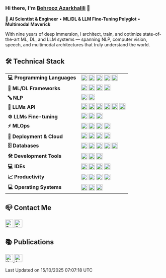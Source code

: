 ### Hi there, I'm [Behrooz Azarkhalili](https://twitter.com/Azarkhalili) 👋

🔬 **AI Scientist & Engineer** • **ML/DL & LLM Fine-Tuning Polyglot** • **Multimodal Maverick**

With nine years of deep immersion, I architect, train, and optimize state-of-the-art ML, DL, and LLM systems — spanning NLP, computer vision, speech, and multimodal architectures that truly understand the world.

<!---
## ⚙️ Core Expertise

### 🧠 LLM Fine-Tuning
- **Parameter-Efficient Techniques:** Implement LoRA, QLoRA, Prefix-Tuning, and Adapter-Tuning using Hugging Face PEFT library to inject lightweight adapters into frozen transformers, cutting memory & parameters by orders of magnitude while maintaining full-scale performance
- **Quantization & Optimization:** Leverage bitsandbytes + 8-bit/4-bit quantization for efficient training and QLoRA benefits on consumer hardware
- **Advanced Training:** Use TRL and Unsloth for instruction-tuning and RLHF workflows, including DPO, GRPO, PPO, and others

### 🔬 Multimodal / Classic ML & DL
- **Neural Architectures:** Build custom transformers, CNNs, and RNNs across text, vision, and audio modalities
- **Research & Development:** Contribute to research & deployment projects at UC Berkeley, Georgia Tech, LAVIVO, and AI VIVO

### 🔄 Full ML Lifecycle
- **End-to-End Pipelines:** Data ingestion → experimentation (MLflow, W&B) → scalable inference (AWS SageMaker, Gradio, Streamlit)

-->
## 🛠️ Technical Stack

<table>
<tr>
<td><strong>💻 Programming Languages</strong></td>
<td>
  <img src="https://img.shields.io/badge/Python-282C34?logo=Python&logoColor=2BA1B9" alt="Python" height="20" />
  <img src="https://img.shields.io/badge/R-282C34?logo=R&logoColor=6F9BBC" alt="R" height="20" />
  <img src="https://img.shields.io/badge/Scala-282C34?logo=Scala&logoColor=DC322F" alt="Scala" height="20" />
  <img src="https://img.shields.io/badge/MATLAB-282C34?logo=mathworks&logoColor=F78F10" alt="MATLAB" height="20" />
  <img src="https://img.shields.io/badge/Octave-282C34?logo=octave" alt="Octave" height="20" />
</td>
</tr>
<tr>
<td><strong>🤖 ML/DL Frameworks</strong></td>
<td>
  <img src="https://img.shields.io/badge/TensorFlow-282C34?logo=tensorflow" alt="TensorFlow" height="20" />
  <img src="https://img.shields.io/badge/PyTorch-282C34?logo=pytorch" alt="PyTorch" height="20" />
  <!-- <img src="https://img.shields.io/badge/JAX-282C34?style=flat" alt="JAX" height="20" /> -->
  <img src="https://img.shields.io/badge/Keras-282C34?logo=keras&logoColor=D00000" alt="Keras" height="20" />
  <img src="https://img.shields.io/badge/Scikit_Learn-282C34?logo=scikit-learn" alt="Scikit Learn" height="20" />
</td>
</tr>
<tr>
<td><strong>🔤 NLP</strong></td>
<td>
  <img src="https://img.shields.io/badge/🤗_Transformers-282C34?logoColor=white" alt="Transformers" height="20" />
  <img src="https://img.shields.io/badge/spaCy-282C34?logo=spacy&logoColor=09A3D5" alt="spaCy" height="20" />
</td>
</tr>
<tr>
<td><strong>🧠 LLMs API</strong></td>
<td>
  <img src="https://img.shields.io/badge/Claude-282C34?logo=claude" alt="Claude" height="20" />
  <img src="https://img.shields.io/badge/OpenAI-282C34?logo=openai" alt="OpenAI" height="20" />
  <img src="https://custom-icon-badges.demolab.com/badge/Deepseek-282C34?logo=deepseek" alt="Deepseek" height="20" />
  <img src="https://img.shields.io/badge/Gemini-282C34?logo=googlegemini&logoColor=008ECC" alt="Gemini" height="20" />
  <img src="https://img.shields.io/badge/🦜🔗_LangChain-282C34?logoColor=white" alt="LangChain" height="20" />
  <img src="https://img.shields.io/badge/Ollama-282C34?logo=ollama" alt="Ollama" height="20" />
</td>
</tr>
<tr>
<td><strong>⚙️ LLMs Fine-tuning</strong></td>
<td>
  <img src="https://img.shields.io/badge/🤗_TRL-282C34?logoColor=white" alt="TRL" height="20" />
  <img src="https://img.shields.io/badge/🤗_PEFT-282C34?logoColor=white" alt="PEFT" height="20" />
  <img src="https://img.shields.io/badge/🦥_Unsloth-282C34?logoColor=white" alt="Unsloth" height="20" />
</td>
</tr>
<tr>
<td><strong>⚡ MLOps</strong></td>
<td>
  <img src="https://img.shields.io/badge/MLflow-282C34?logo=mlflow&logoColor=0194E2" alt="MLflow" height="20" />
  <img src="https://img.shields.io/badge/Weights_&_Biases-282C34?logo=weightsandbiases&logoColor=FFBE00" alt="W&B" height="20" />
  <img src="https://img.shields.io/badge/Apache_Spark-282C34?logo=apache-spark" alt="Apache Spark" height="20" />
  <img src="https://img.shields.io/badge/Apache_Airflow-282C34?logo=apache-airflow&logoColor=AFCB1E" alt="Apache Airflow" height="20" />
</td>
</tr>
<tr>
<td><strong>🚀 Deployment & Cloud</strong></td>
<td>
  <img src="https://custom-icon-badges.demolab.com/badge/AWS-282C34.svg?logo=aws&logoColor=FF9900" alt="AWS" height="20" />
  <img src="https://img.shields.io/badge/Gradio-282C34?logo=gradio&logoColor=FF7C00" alt="Gradio" height="20" />
  <img src="https://img.shields.io/badge/Streamlit-282C34?logo=streamlit" alt="Streamlit" height="20" />
  <img src="https://img.shields.io/badge/Heroku-282C34?logo=heroku&logoColor=A3AAEB" alt="Heroku" height="20" />
</td>
</tr>
<tr>
<td><strong>🗄️ Databases</strong></td>
<td>
  <img src="https://img.shields.io/badge/MongoDB-282C34?logo=mongodb" alt="MongoDB" height="20" />
  <img src="https://img.shields.io/badge/SQLite-282C34?logo=sqlite&logoColor=64AEDC" alt="SQLite" height="20" />
  <img src="https://img.shields.io/badge/PostgreSQL-282C34?logo=postgresql&logoColor=64AEDC" alt="PostgreSQL" height="20" />
  <img src="https://img.shields.io/badge/Weaviate-282C34?style=flat" alt="Weaviate" height="20" />
  <img src="https://img.shields.io/badge/Qdrant-282C34?style=flat" alt="Qdrant" height="20" />
</td>
</tr>
<tr>
<td><strong>🛠️ Development Tools</strong></td>
<td>
  <img src="https://img.shields.io/badge/Git-282C34?logo=git" alt="Git" height="20" />
  <img src="https://img.shields.io/badge/GitHub-282C34?logo=github" alt="GitHub" height="20" />
  <img src="https://img.shields.io/badge/GitLab-282C34?logo=gitlab" alt="GitLab" height="20" />
</td>
</tr>
<tr>
<td><strong>💻 IDEs</strong></td>
<td>
  <img src="https://custom-icon-badges.demolab.com/badge/Visual%20Studio%20Code-282C34.svg?logo=vsc&logoColor=007ACC" alt="VS Code" height="20" />
  <img src="https://img.shields.io/badge/PyCharm-282C34?logo=pycharm" alt="PyCharm" height="20" />
  <!-- <img src="https://img.shields.io/badge/IntelliJ_IDEA-282C34?logo=intellij-idea" alt="IntelliJ IDEA" height="20" /> -->
  <!-- <img src="https://img.shields.io/badge/Jupyter-282C34?logo=jupyter&logoColor=ffffff" alt="Jupyter" height="20" /> -->
  <img src="https://img.shields.io/badge/Colab-282C34?logo=google-colab&logoColor=ffffff" alt="Colab" height="20" />
  <img src="https://img.shields.io/badge/RStudio-282C34?logo=rstudio&logoColor=ffffff" alt="RStudio" height="20" />
</td>
</tr>
<tr>
<td><strong>📈 Productivity</strong></td>
<td>
  <img src="https://img.shields.io/badge/LaTeX-282C34?logo=latex&logoColor=AFCB1E" alt="LaTeX" height="20" />
  <img src="https://img.shields.io/badge/Markdown-282C34?logo=markdown&logoColor=93C6F4" alt="Markdown" height="20" />
  <img src="https://img.shields.io/badge/WakaTime-282C34?logo=wakatime&logoColor=F75000" alt="WakaTime" height="20" />
  <img src="https://img.shields.io/badge/ClickUp-282C34?logo=clickup" alt="ClickUp" height="20" />
</td>
</tr>
<tr>
<td><strong>💻 Operating Systems</strong></td>
<td>
  <img src="https://img.shields.io/badge/Ubuntu-282C34?logo=ubuntu" alt="Ubuntu" height="20" />
  <img src="https://img.shields.io/badge/Linux_Mint-282C34?logo=linux-mint" alt="Linux Mint" height="20" />
  <img src="https://img.shields.io/badge/Debian-282C34?logo=debian&logoColor=D0074E" alt="Debian" height="20" />
</td>
</tr>
</table>

<!--- 
![](https://komarev.com/ghpvc/?username=your-github-username&color=dc143c&style=plastic)
-->

## :mailbox_closed: Contact Me 
<p align="left"> <a href="https://twitter.com/b_azarkhalili" target="_blank"> <img src="https://img.shields.io/badge/Twitter-282C34?logo=twitter" alt="Twitter logo" title="Twitter" height="25" /> </a> <a href="mailto:ermiaazarkhalili@gmail.com?"> <img src="https://img.shields.io/badge/Gmail-282C34?logo=gmail" alt="Gmail logo" title="Gmail" height="25" /> </a> </p>



## :books: Publications
<p align="left"> <a href="https://scholar.google.com/citations?user=Jid12csAAAAJ&hl=en" target="_blank"> <img src="https://img.shields.io/badge/Google Scholar-282C34?logo=google-scholar&logoColor=4D90FE" alt="Google Scholar logo" title="Google Scholar" height="25" /> </a> <a href="https://arxiv.org/search/stat?searchtype=author&query=Azarkhalili%2C+B" target="_blank"> <img src="https://img.shields.io/badge/Arxiv-282C34?logo=arxiv&logoColor=red" alt="Arxiv logo" title="Arxiv" height="25" /> </a> </p>



<!---
![Metrics](https://metrics.lecoq.io/behroozazarkhalili?template=classic&base.community=0&introduction=1&lines=1&introduction.title=true&config.timezone=USA%2FBerkeley)
-->

<!---
# 
# [![Behrooz's github stats](https://github-readme-stats.vercel.app/api?username=behroozazarkhalili&show_icons=true&theme=nord)](https://github.com/anuraghazra/github-readme-stats)

# [![willianrod's wakatime stats](https://github-readme-stats.vercel.app/api/wakatime?username=behroozazarkhalili&range=last_7_days&v=2&theme=nord)](https://github.com/anuraghazra/github-readme-stats)

##
-->


<!--START_SECTION:waka-->

 Last Updated on 15/10/2025 07:07:18 UTC
<!--END_SECTION:waka-->
